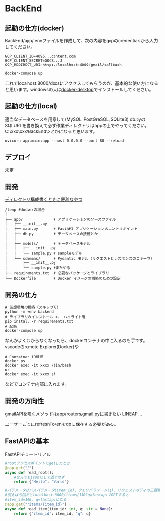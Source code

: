 # BackEnd
## 起動の仕方(docker)
BackEnd/app/.envファイルを作成して、次の内容をgcpのcredentialsから入力してください。
```
GCP_CLIENT_ID=4095...content.com
GCP_CLIENT_SECRET=GOCS...J
GCP_REDIRECT_URI=http://localhost:8000/gmail/callback
```

```
docker-compose up
```
これでlocalhost:8000/docsにアクセスしてもらうのが、基本的な使い方になると思います。windowsの人は[docker-desktop](https://www.docker.com/get-started/)でインストールしてください。

## 起動の仕方(local)
適当なデータベースを用意して(MySQL, PostGreSQL, SQLite3)
db.pyのSQLURLを書き換えて必ず作業ディレクトリはappの上でやってください。C:\xxx\xxx\BackEnd\\>とかになると思います。
```
uvicorn app.main:app --host 0.0.0.0 --port 80 --reload
```
## デプロイ
未定

## 開発
[ディレクトリ構成書くときに便利なやつ](https://tree.nathanfriend.io/)
```
/temp #dockerの場合
│
├── app/              # アプリケーションのソースファイル
│   ├── __init__.py   
│   ├── main.py       # FastAPI アプリケーションのエントリポイント
│   ├── db.py         # データベースの接続とか
│   │
│   ├── models/       # データベースモデル
│   │   ├── __init__.py
│   │   └── sample.py # sampleモデル
│   └── schemas/      # Pydantic モデル（リクエストとレスポンスのスキーマ）
│       ├── __init__.py
│       └── sample.py #またやる
├── requirements.txt  # 必要なパッケージとライブラリ
└── Dockerfile        # Docker イメージの構築のための設定
```

## 開発の仕方
```
# 仮想環境の構築（スキップ可）
python -m venv backend
# ライブラリのインストール <-　ハイライト用
pip install -r requirements.txt
# 起動
docker-compose up
```
なんかよくわからなくなったら、dockerコンテナの中に入るのも手です。vscodeのremote Explorer(Docker)や
```
# Container ID確認
docker ps
docker exec -it xxxx /bin/bash
or
docker exec -it xxxx sh
```
などでコンテナ内部に入れます。


## 開発の方向性
gmailAPIを叩くメソッドはapp/routers/gmail.pyに書きたい
LINEAPI...

ユーザーごとにrefreshTokenをdbに保存する必要がある。

## FastAPIの基本
[FastAPIチュートリアル](https://fastapi.tiangolo.com/ja/tutorial/)
```python
#rootアクセスポイントにgetしたとき
@app.get("/")
async def read_root():
    #なんでもjsonにして返すはず
    return {"Hello": "World"}

#パラメータはパスパラメータ(item_id)、クエリパラメータ(q)、リクエストボディの三種類？
#例えば今回だとlocalhost:8000/items/100?q=fastapiでGETすると
#item_id=100, q=fastapiになる
@app.get("/items/{item_id}")
async def read_item(item_id: int, q: str = None):
    return {"item_id": item_id, "q": q}
```
